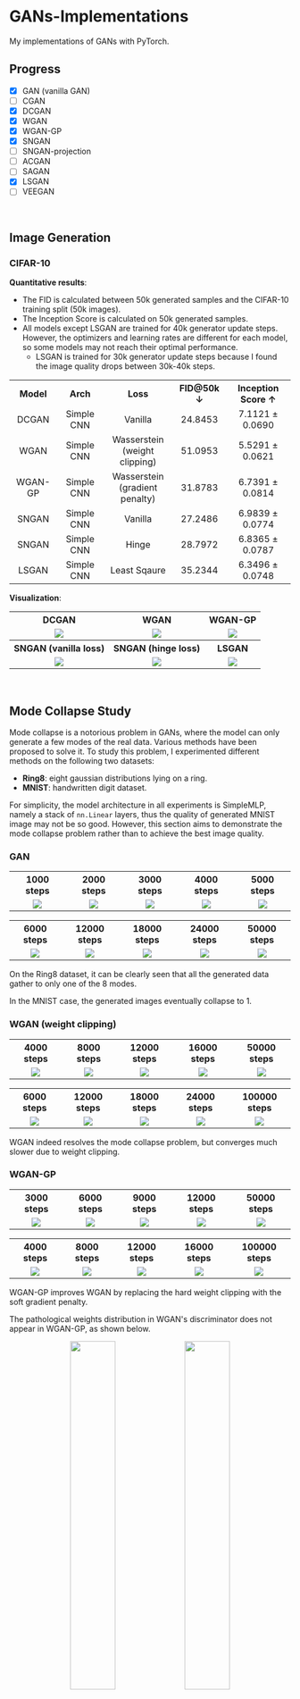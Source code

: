 # GANs-Implementations

My implementations of GANs with PyTorch.



## Progress

- [x] GAN (vanilla GAN)
- [ ] CGAN
- [x] DCGAN
- [x] WGAN
- [x] WGAN-GP
- [x] SNGAN
- [ ] SNGAN-projection
- [ ] ACGAN
- [ ] SAGAN
- [x] LSGAN
- [ ] VEEGAN

<br/>



## Image Generation



### CIFAR-10

**Quantitative results**:

- The FID is calculated between 50k generated samples and the CIFAR-10 training split (50k images).
- The Inception Score is calculated on 50k generated samples.
- All models except LSGAN are trained for 40k generator update steps. However, the optimizers and learning rates are different for each model, so some models may not reach their optimal performance.
  - LSGAN is trained for 30k generator update steps because I found the image quality drops between 30k-40k steps.


<table style="text-align: center">
    <tr>
        <th>Model</th>
        <th>Arch</th>
        <th>Loss</th>
        <th>FID@50k ↓</th>
        <th>Inception Score ↑</th>
    </tr>
    <tr>
        <td>DCGAN</td>
        <td>Simple CNN</td>
        <td>Vanilla</td>
        <td>24.8453</td>
        <td>7.1121 ± 0.0690</td>
    </tr>
    <tr>
        <td>WGAN</td>
        <td>Simple CNN</td>
        <td>Wasserstein<br/>(weight clipping)</td>
        <td>51.0953</td>
        <td>5.5291 ± 0.0621</td>
    </tr>
    <tr>
        <td>WGAN-GP</td>
        <td>Simple CNN</td>
        <td>Wasserstein<br/>(gradient penalty)</td>
        <td>31.8783</td>
        <td>6.7391 ± 0.0814</td>
    </tr>
    <tr>
        <td>SNGAN</td>
        <td>Simple CNN</td>
        <td>Vanilla</td>
        <td>27.2486</td>
        <td>6.9839 ± 0.0774</td>
    </tr>
    <tr>
        <td>SNGAN</td>
        <td>Simple CNN</td>
        <td>Hinge</td>
        <td>28.7972</td>
        <td>6.8365 ± 0.0787</td>
    </tr>
    <tr>
        <td>LSGAN</td>
        <td>Simple CNN</td>
        <td>Least Sqaure</td>
        <td>35.2344</td>
        <td>6.3496 ± 0.0748</td>
    </tr>
</table>

**Visualization**:

<table style="text-align: center">
    <tr>
        <th>DCGAN</th>
        <th>WGAN</th>
        <th>WGAN-GP</th>
    </tr>
    <tr>
        <td><img src="./assets/dcgan-cifar10.png"/></td>
        <td><img src="./assets/wgan-cifar10.png"/></td>
        <td><img src="./assets/wgan-gp-cifar10.png"/></td>
    </tr>
    <tr>
        <th>SNGAN (vanilla loss)</th>
        <th>SNGAN (hinge loss)</th>
        <th>LSGAN</th>
    </tr>
    <tr>
        <td><img src="./assets/sngan-cifar10.png"/></td>
        <td><img src="./assets/sngan-hinge-cifar10.png"/></td>
        <td><img src="./assets/lsgan-cifar10.png"/></td>
    </tr>
</table>



<br/>



## Mode Collapse Study

Mode collapse is a notorious problem in GANs, where the model can only generate a few modes of the real data. Various methods have been proposed to solve it. To study this problem, I experimented different methods on the following two datasets:

- **Ring8**: eight gaussian distributions lying on a ring.
- **MNIST**: handwritten digit dataset.

For simplicity, the model architecture in all experiments is SimpleMLP, namely a stack of `nn.Linear` layers, thus the quality of generated MNIST image may not be so good. However, this section aims to demonstrate the mode collapse problem rather than to achieve the best image quality.



### GAN

<table style="text-align: center">
    <tr>
        <th>1000 steps</th>
        <th>2000 steps</th>
        <th>3000 steps</th>
        <th>4000 steps</th>
        <th>5000 steps</th>
    </tr>
    <tr>
        <td><img src="./assets/gan/ring8/step000999.png" ></td>
        <td><img src="./assets/gan/ring8/step001999.png" ></td>
        <td><img src="./assets/gan/ring8/step002999.png" ></td>
        <td><img src="./assets/gan/ring8/step003999.png" ></td>
        <td><img src="./assets/gan/ring8/step004999.png" ></td>
    </tr>
</table>

<table style="text-align: center">
    <tr>
        <th>6000 steps</th>
        <th>12000 steps</th>
        <th>18000 steps</th>
        <th>24000 steps</th>
        <th>50000 steps</th>
    </tr>
    <tr>
        <td><img src="./assets/gan/mnist/step005999.png" ></td>
        <td><img src="./assets/gan/mnist/step011999.png" ></td>
        <td><img src="./assets/gan/mnist/step017999.png" ></td>
        <td><img src="./assets/gan/mnist/step023999.png" ></td>
        <td><img src="./assets/gan/mnist/step049999.png" ></td>
    </tr>
</table>

On the Ring8 dataset, it can be clearly seen that all the generated data gather to only one of the 8 modes.

In the MNIST case, the generated images eventually collapse to 1.



### WGAN (weight clipping)

<table style="text-align: center">
    <tr>
        <th>4000 steps</th>
        <th>8000 steps</th>
        <th>12000 steps</th>
        <th>16000 steps</th>
        <th>50000 steps</th>
    </tr>
    <tr>
        <td><img src="./assets/wgan/ring8/step003999.png" ></td>
        <td><img src="./assets/wgan/ring8/step007999.png" ></td>
        <td><img src="./assets/wgan/ring8/step011999.png" ></td>
        <td><img src="./assets/wgan/ring8/step015999.png" ></td>
        <td><img src="./assets/wgan/ring8/step049999.png" ></td>
    </tr>
</table>

<table style="text-align: center">
    <tr>
        <th>6000 steps</th>
        <th>12000 steps</th>
        <th>18000 steps</th>
        <th>24000 steps</th>
        <th>100000 steps</th>
    </tr>
    <tr>
        <td><img src="./assets/wgan/mnist/step005999.png" ></td>
        <td><img src="./assets/wgan/mnist/step011999.png" ></td>
        <td><img src="./assets/wgan/mnist/step017999.png" ></td>
        <td><img src="./assets/wgan/mnist/step023999.png" ></td>
        <td><img src="./assets/wgan/mnist/step099999.png" ></td>
    </tr>
</table>

WGAN indeed resolves the mode collapse problem, but converges much slower due to weight clipping.



### WGAN-GP

<table style="text-align: center">
    <tr>
        <th>3000 steps</th>
        <th>6000 steps</th>
        <th>9000 steps</th>
        <th>12000 steps</th>
        <th>50000 steps</th>
    </tr>
    <tr>
        <td><img src="./assets/wgan-gp/ring8/step002999.png" ></td>
        <td><img src="./assets/wgan-gp/ring8/step005999.png" ></td>
        <td><img src="./assets/wgan-gp/ring8/step008999.png" ></td>
        <td><img src="./assets/wgan-gp/ring8/step011999.png" ></td>
        <td><img src="./assets/wgan-gp/ring8/step049999.png" ></td>
    </tr>
</table>

<table style="text-align: center">
    <tr>
        <th>4000 steps</th>
        <th>8000 steps</th>
        <th>12000 steps</th>
        <th>16000 steps</th>
        <th>100000 steps</th>
    </tr>
    <tr>
        <td><img src="./assets/wgan-gp/mnist/step003999.png" ></td>
        <td><img src="./assets/wgan-gp/mnist/step007999.png" ></td>
        <td><img src="./assets/wgan-gp/mnist/step011999.png" ></td>
        <td><img src="./assets/wgan-gp/mnist/step015999.png" ></td>
        <td><img src="./assets/wgan-gp/mnist/step099999.png" ></td>
    </tr>
</table>
WGAN-GP improves WGAN by replacing the hard weight clipping with the soft gradient penalty.

The pathological weights distribution in WGAN's discriminator does not appear in WGAN-GP, as shown below.

<p style="text-align: center">
    <img src="./assets/wgan_stats.png" width=40% />
    <img src="./assets/wgan_gp_stats.png" width=40% />
</p>


### SNGAN

<table style="text-align: center">
    <tr>
        <th>3000 steps</th>
        <th>6000 steps</th>
        <th>9000 steps</th>
        <th>12000 steps</th>
        <th>50000 steps</th>
    </tr>
    <tr>
        <td><img src="./assets/sngan/ring8/step002999.png" ></td>
        <td><img src="./assets/sngan/ring8/step005999.png" ></td>
        <td><img src="./assets/sngan/ring8/step008999.png" ></td>
        <td><img src="./assets/sngan/ring8/step011999.png" ></td>
        <td><img src="./assets/sngan/ring8/step049999.png" ></td>
    </tr>
</table>

<table style="text-align: center">
    <tr>
        <th>4000 steps</th>
        <th>8000 steps</th>
        <th>12000 steps</th>
        <th>16000 steps</th>
        <th>50000 steps</th>
    </tr>
    <tr>
        <td><img src="./assets/sngan/mnist/step003999.png" ></td>
        <td><img src="./assets/sngan/mnist/step007999.png" ></td>
        <td><img src="./assets/sngan/mnist/step011999.png" ></td>
        <td><img src="./assets/sngan/mnist/step015999.png" ></td>
        <td><img src="./assets/sngan/mnist/step049999.png" ></td>
    </tr>
</table>
Note: The above SNGAN are trained with the vanilla GAN loss instead of the hinge loss.

SNGAN uses spectral normalization to control the Lipschitz constant of the discriminator. Even with the vanilla GAN loss, SNGAN can avoid mode collapse problem.



### LSGAN

<table style="text-align: center">
    <tr>
        <th>3000 steps</th>
        <th>6000 steps</th>
        <th>9000 steps</th>
        <th>12000 steps</th>
        <th>50000 steps</th>
    </tr>
    <tr>
        <td><img src="./assets/lsgan/ring8/step002999.png" ></td>
        <td><img src="./assets/lsgan/ring8/step005999.png" ></td>
        <td><img src="./assets/lsgan/ring8/step008999.png" ></td>
        <td><img src="./assets/lsgan/ring8/step011999.png" ></td>
        <td><img src="./assets/lsgan/ring8/step049999.png" ></td>
    </tr>
</table>

<table style="text-align: center">
    <tr>
        <th>4000 steps</th>
        <th>8000 steps</th>
        <th>12000 steps</th>
        <th>16000 steps</th>
        <th>50000 steps</th>
    </tr>
    <tr>
        <td><img src="./assets/lsgan/mnist/step003999.png" ></td>
        <td><img src="./assets/lsgan/mnist/step007999.png" ></td>
        <td><img src="./assets/lsgan/mnist/step011999.png" ></td>
        <td><img src="./assets/lsgan/mnist/step015999.png" ></td>
        <td><img src="./assets/lsgan/mnist/step049999.png" ></td>
    </tr>
</table>

LSGAN uses MSE instead of Cross-Entropy as the loss function to overcome the vanishing gradients in vanilla GAN. However, it still suffers from the mode collapse problem. For example, as shown above, LSGAN fails to cover all 8 modes on the Ring8 dataset.

Note: Contrary to the claim in the paper, I found that LSGAN w/o batch normalization does not converge on MNIST.
